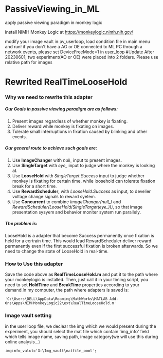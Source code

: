 # PassiveViewing_in_ML
apply passive viewing paradigm in monkey logic

install NIMH Monkey Logic at https://monkeylogic.nimh.nih.gov/

modify your image vault in pv_userloop, load condition file in main menu and run!
if you don't have a AO or OE connected to ML PC through a network events, please set DeviceFreeMode=1 in user_loop
#Update
After 20230601, two experiment(AO or OE) were placed into 2 folders.
Please use relative path for images


# Rewrited RealTimeLooseHold
### Why we need to rewrite this adapter
##### Our Goals in passive viewing paradigm are as follows:
1. Present images regardless of whether monkey is fixating.
2. Deliver reward while monkey is fixating on images.
3. Tolerate small interruptions in fixation caused by blinking and other events.
##### Our general route to achieve such goals are:
1. Use **ImageChanger** with *null_* input to present images.
2. Use **SingleTarget** with *eye_* input to judge where the monkey is looking at.
3. Use **LooseHold** with *SingleTarget.Success* input to judge whether monkey is fixating for certain time, while loosehold can tolerate fixation break for a short time.
4. Use **RewardScheduler**, with *LooseHold.Success* as input, to develier voltage change signals to reward syetem.
5. Use **Concurrent** to combine *ImageChanger(null_)* and *RewardScheduler(LooseHold(SingleTarget(eye_)))*, so that image presentation sysyem and behavior moniter system run parallely.
##### The problem is:
LooseHold is a adapter that become Success permanently once fixation is held for a certrain time. This would lead RewardScheduler deliver reward permanently even if the first successful fixation is broken afterwards. So we need to change the state of LooseHold in real-time.
### How to Use this adapter
Save the code above as **RealTimeLooseHold.m** and put it to the path where your monkeylogic is installed. Then, just call it in your timing script, you need to set **HoldTime** and **BreakTime** properties according to your demand.In my computer, the path where adapters is saved is:
```
'C:\Users\DELL\AppData\Roaming\MathWorks\MATLAB Add-Ons\Apps\NIMHMonkeyLogic22\ext\RealTimeLooseHold.m'
```

### Image vault setting
in the user loop file, we declear the img which we would present during the experiment, you should select the mat file which contain 'img_info' field which tells image name, saving path, image category(we will use this during online analysis...)
```
imginfo_valut='G:\Img_vault\matfile_pool';
```